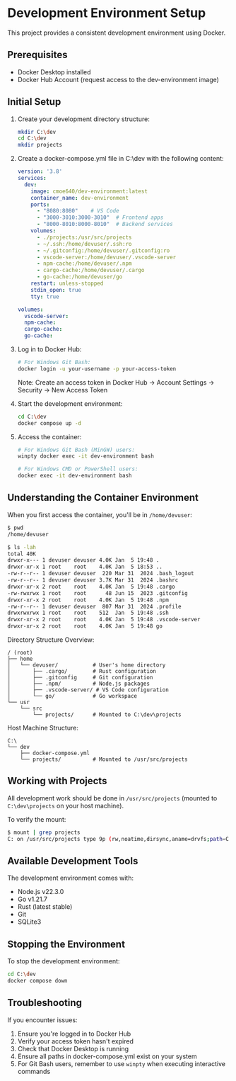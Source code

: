 # Development Environment Setup

This project provides a consistent development environment using Docker.

## Prerequisites

* Docker Desktop installed
* Docker Hub Account (request access to the dev-environment image)

## Initial Setup

1. Create your development directory structure:
   ```bash
   mkdir C:\dev
   cd C:\dev
   mkdir projects
   ```

2. Create a docker-compose.yml file in C:\dev with the following content:
   ```yaml
   version: '3.8'
   services:
     dev:
       image: cmoe640/dev-environment:latest
       container_name: dev-environment
       ports:
         - "8080:8080"    # VS Code
         - "3000-3010:3000-3010"  # Frontend apps
         - "8000-8010:8000-8010"  # Backend services
       volumes:
         - ./projects:/usr/src/projects
         - ~/.ssh:/home/devuser/.ssh:ro
         - ~/.gitconfig:/home/devuser/.gitconfig:ro
         - vscode-server:/home/devuser/.vscode-server
         - npm-cache:/home/devuser/.npm
         - cargo-cache:/home/devuser/.cargo
         - go-cache:/home/devuser/go
       restart: unless-stopped
       stdin_open: true
       tty: true

   volumes:
     vscode-server:
     npm-cache:
     cargo-cache:
     go-cache:
   ```

3. Log in to Docker Hub:
   ```bash
   # For Windows Git Bash:
   docker login -u your-username -p your-access-token
   ```
   Note: Create an access token in Docker Hub → Account Settings → Security → New Access Token

4. Start the development environment:
   ```bash
   cd C:\dev
   docker compose up -d
   ```

5. Access the container:
   ```bash
   # For Windows Git Bash (MinGW) users:
   winpty docker exec -it dev-environment bash

   # For Windows CMD or PowerShell users:
   docker exec -it dev-environment bash
   ```

## Understanding the Container Environment

When you first access the container, you'll be in `/home/devuser`:

```bash
$ pwd
/home/devuser

$ ls -lah
total 40K
drwxr-x--- 1 devuser devuser 4.0K Jan  5 19:48 .
drwxr-xr-x 1 root    root    4.0K Jan  5 18:53 ..
-rw-r--r-- 1 devuser devuser  220 Mar 31  2024 .bash_logout
-rw-r--r-- 1 devuser devuser 3.7K Mar 31  2024 .bashrc
drwxr-xr-x 2 root    root    4.0K Jan  5 19:48 .cargo
-rw-rwxrwx 1 root    root      48 Jun 15  2023 .gitconfig
drwxr-xr-x 2 root    root    4.0K Jan  5 19:48 .npm
-rw-r--r-- 1 devuser devuser  807 Mar 31  2024 .profile
drwxrwxrwx 1 root    root    512  Jan  5 19:48 .ssh
drwxr-xr-x 2 root    root    4.0K Jan  5 19:48 .vscode-server
drwxr-xr-x 2 root    root    4.0K Jan  5 19:48 go
```

Directory Structure Overview:
```
/ (root)
├── home
│   └── devuser/           # User's home directory
│       ├── .cargo/        # Rust configuration
│       ├── .gitconfig     # Git configuration
│       ├── .npm/          # Node.js packages
│       ├── .vscode-server/ # VS Code configuration
│       └── go/            # Go workspace
└── usr
    └── src
        └── projects/      # Mounted to C:\dev\projects
```

Host Machine Structure:
```
C:\
└── dev
    ├── docker-compose.yml
    └── projects/          # Mounted to /usr/src/projects
```

## Working with Projects

All development work should be done in `/usr/src/projects` (mounted to `C:\dev\projects` on your host machine).

To verify the mount:
```bash
$ mount | grep projects
C: on /usr/src/projects type 9p (rw,noatime,dirsync,aname=drvfs;path=C:;uid=0;gid=0;metadata;symlinkroot=/mnt/host/,mmap,access=client,msize=65536,trans=fd,rfd=4,wfd=4)
```

## Available Development Tools

The development environment comes with:
- Node.js v22.3.0
- Go v1.21.7
- Rust (latest stable)
- Git
- SQLite3

## Stopping the Environment

To stop the development environment:
```bash
cd C:\dev
docker compose down
```

## Troubleshooting

If you encounter issues:
1. Ensure you're logged in to Docker Hub
2. Verify your access token hasn't expired
3. Check that Docker Desktop is running
4. Ensure all paths in docker-compose.yml exist on your system
5. For Git Bash users, remember to use `winpty` when executing interactive commands
